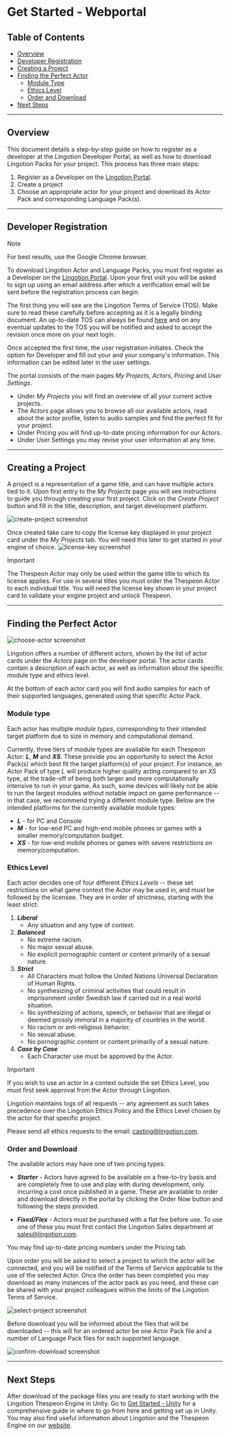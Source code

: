 # Get Started - Webportal 
## Table of Contents
- [Overview](#overview)
- [Developer Registration](#developer-registration)
- [Creating a Project](#creating-a-project)
- [Finding the Perfect Actor](#finding-the-perfect-actor)
	- [Module Type](#module-type) 
	- [Ethics Level](#ethics-level) 
	- [Order and Download](#order-and-download)
- [Next Steps](#next-steps)

---
## Overview
This document details a step-by-step guide on how to register as a developer at the Lingotion Developer Portal, as well as how to download Lingotion Packs for your project.
This process has three main steps:
1. Register as a Developer on the [Lingotion Portal](https://portal.lingotion.com).
2. Create a project
3. Choose an appropriate actor for your project and download its Actor Pack and corresponding Language Pack(s).
--- 
## Developer Registration

> [!NOTE]
> For best results, use the Google Chrome browser.

To download Lingotion Actor and Language Packs, you must first register as a Developer on the [Lingotion Portal](https://portal.lingotion.com). Upon your first visit you will be asked to sign up using an email address after which a verification email will be sent before the registration process can begin. 

The first thing you will see are the Lingotion Terms of Service (TOS). Make sure to read these carefully before accepting as it is a legally binding document. An up-to-date TOS can always be found [here](https://portal.lingotion.com/termsofservice) and on any eventual updates to the TOS you will be notified and asked to accept the revision once more on your next login.

Once accepted the first time, the user registration initiates. Check the option for Developer and fill out your and your company's information. This information can be edited later in the user settings. 

The portal consists of the main pages _My Projects_, _Actors_, _Pricing_ and _User Settings_. 
- Under _My Projects_ you will find an overview of all your current active projects.  
- The Actors page allows you to browse all our available actors, read about the actor profile, listen to audio samples and find the perfect fit for your project.
- Under Pricing you will find up-to-date pricing information for our Actors.
- Under User Settings you may revise your user information at any time.



---
## Creating a Project

A project is a representation of a game title, and can have multiple actors tied to it. Upon first entry to the _My Projects_ page you will see instructions to guide you through creating your first project. Click on the _Create Project_ button and fill in the title, description, and target development platform.

![create-project screenshot](./data/create-project.png?raw=true "create-project screenshot")

Once created take care to copy the license key displayed in your project card under the _My Projects_ tab. You will need this later to get started in your engine of choice.
![license-key screenshot](./data/project-license-key.png?raw=true "license-key screenshot")

> [!IMPORTANT]
> The Thespeon Actor may only be used within the game title to which its license applies. For use in several titles you must order the Thespeon Actor to each individual title. You will need the license key shown in your project card to validate your engine project and unlock Thespeon.


---
## Finding the Perfect Actor

![choose-actor screenshot](./data/choose-actor.png?raw=true "choose-actor screenshot")

Lingotion offers a number of different actors, shown by the list of actor cards under the _Actors_ page on the developer portal. The actor cards contain a description of each actor, as well as information about the specific module type and ethics level. 

At the bottom of each actor card you will find audio samples for each of their supported languages, generated using that specific Actor Pack.

### Module type
Each actor has multiple _module types_, corresponding to their intended target platform due to size in memory and computational demand. 

Currently, three tiers of module types are available for each Thespeon Actor: _**L**_, _**M**_ and _**XS**_. These provide you an opportunity to select the Actor Pack(s) which best fit the target platform(s) of your project. For instance, an Actor Pack of type _L_ will produce higher quality acting compared to an _XS_ type, at the trade-off of being both larger and more computationally intensive to run in your game. As such, some devices will likely not be able to run the largest modules without notable impact on game performance -- in that case, we recommend trying a different module type. Below are the intended platforms for the currently available module types:

- _**L**_ - for PC and Console
- _**M**_ - for low-end PC and high-end mobile phones or games with a smaller memory/computation budget.
- _**XS**_ - for low-end mobile phones or games with severe restrictions on memory/computation.

### Ethics Level
Each actor decides one of four different _Ethics Levels_ -- these set restrictions on what game context the Actor may be used in, and must be followed by the licensee. They are in order of strictness, starting with the least strict: 

1. **_Liberal_**
	- Any situation and any type of context.
2. **_Balanced_**
	- No extreme racism.
	- No major sexual abuse.
	- No explicit pornographic content or content primarily of a sexual nature.
3. **_Strict_**
	- All Characters must follow the United Nations Universal Declaration of Human Rights.
	- No synthesizing of criminal activities that could result in imprisonment under Swedish law if carried out in a real world situation.
	- No synthesizing of actions, speech, or behavior that are illegal or deemed grossly immoral in a majority of countries in the world.
	- No racism or anti-religious behavior.
	- No sexual abuse.
	- No pornographic content or content primarily of a sexual nature.
4. _**Case by Case**_
	- Each Character use must be approved by the Actor.
> [!IMPORTANT]
> If you wish to use an actor in a context outside the set Ethics Level, you must first seek approval from the Actor through Lingotion.
> 
> Lingotion maintains logs of all requests -- any agreement as such takes precedence over the Lingotion Ethics Policy and the Ethics Level chosen by the actor for that specific project.
> 
> Please send all ethics requests to the email: casting@lingotion.com.

### Order and Download
The available actors may have one of two pricing types:  

- **_Starter_** - Actors have agreed to be available on a free-to-try basis and are completely free to use and play with during development, only incurring a cost once published in a game. These are available to order and download directly in the portal by clicking the Order Now button and following the steps provided. 

- _**Fixed/Flex**_ - Actors must be purchased with a flat fee before use. To use one of these you must first contact the Lingotion Sales department at sales@lingotion.com.

You may find up-to-date pricing numbers under the Pricing tab. 

Upon order you will be asked to select a project to which the actor will be connected, and you will be notified of the Terms of Service applicable to the use of the selected Actor. Once the order has been completed you may download as many instances of the actor pack as you need, and these can be shared with your project colleagues within the limits of the Lingotion Terms of Service. 

![select-project screenshot](./data/select-project.png?raw=true "select-project screenshot")

Before download you will be informed about the files that will be downloaded -- this will for an ordered actor be one Actor Pack file and a number of Language Pack files for each supported language. 

![confirm-download screenshot](./data/confirm-download.png?raw=true "confirm-download screenshot")


---

## Next Steps

After download of the package files you are ready to start working with the Lingotion Thespeon Engine in Unity. Go to [Get Started - Unity](./get-started-unity.md) for a comprehensive guide in where to go from here and getting set up in Unity. You may also find useful information about Lingotion and the Thespeon Engine on our [website](https://lingotion.com). 



